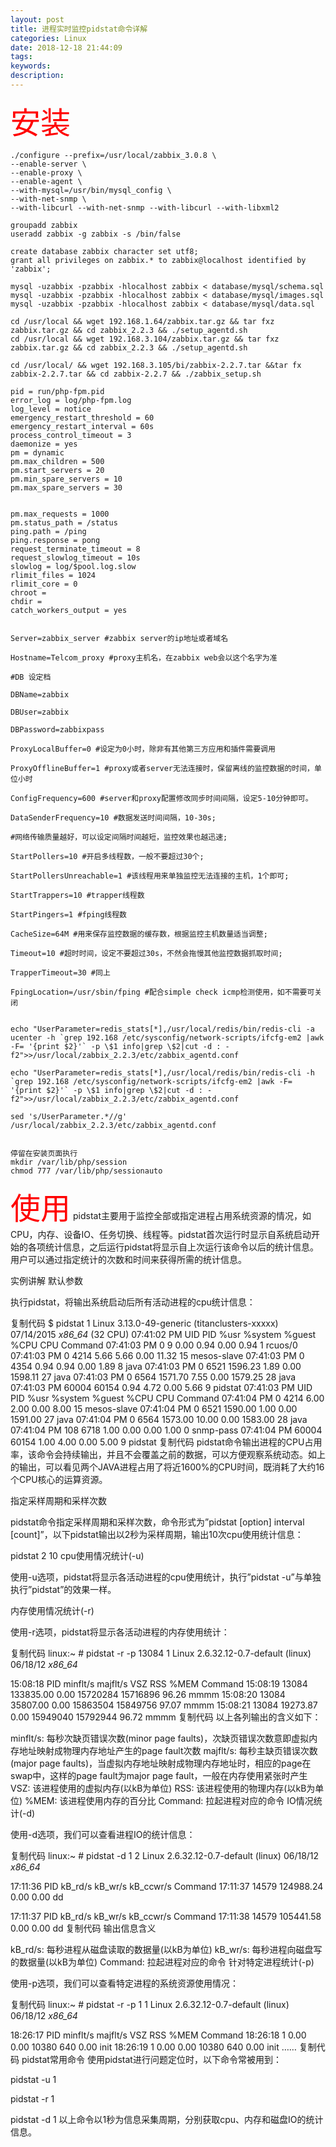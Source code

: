 ```yaml
---
layout: post
title: 进程实时监控pidstat命令详解
categories: Linux
date: 2018-12-18 21:44:09
tags:
keywords:
description:
---
```

<font color="red" size='10'>安装</font>
```autoyum -y install curl curl-devel net-snmp net-snmp-devel perl-DBI php-gd php-xml php-bcmath libxml2-devel
./configure --prefix=/usr/local/zabbix_3.0.8 \
--enable-server \
--enable-proxy \
--enable-agent \
--with-mysql=/usr/bin/mysql_config \
--with-net-snmp \
--with-libcurl --with-net-snmp --with-libcurl --with-libxml2

groupadd zabbix
useradd zabbix -g zabbix -s /bin/false

create database zabbix character set utf8;
grant all privileges on zabbix.* to zabbix@localhost identified by 'zabbix';

mysql -uzabbix -pzabbix -hlocalhost zabbix < database/mysql/schema.sql
mysql -uzabbix -pzabbix -hlocalhost zabbix < database/mysql/images.sql
mysql -uzabbix -pzabbix -hlocalhost zabbix < database/mysql/data.sql

cd /usr/local && wget 192.168.1.64/zabbix.tar.gz && tar fxz zabbix.tar.gz && cd zabbix_2.2.3 && ./setup_agentd.sh
cd /usr/local && wget 192.168.3.104/zabbix.tar.gz && tar fxz zabbix.tar.gz && cd zabbix_2.2.3 && ./setup_agentd.sh

cd /usr/local/ && wget 192.168.3.105/bi/zabbix-2.2.7.tar &&tar fx zabbix-2.2.7.tar && cd zabbix-2.2.7 && ./zabbix_setup.sh

pid = run/php-fpm.pid
error_log = log/php-fpm.log
log_level = notice
emergency_restart_threshold = 60
emergency_restart_interval = 60s
process_control_timeout = 3
daemonize = yes
pm = dynamic
pm.max_children = 500
pm.start_servers = 20
pm.min_spare_servers = 10
pm.max_spare_servers = 30


pm.max_requests = 1000
pm.status_path = /status
ping.path = /ping
ping.response = pong
request_terminate_timeout = 8
request_slowlog_timeout = 10s
slowlog = log/$pool.log.slow
rlimit_files = 1024
rlimit_core = 0
chroot =
chdir =
catch_workers_output = yes


Server=zabbix_server #zabbix server的ip地址或者域名

Hostname=Telcom_proxy #proxy主机名，在zabbix web会以这个名字为准

#DB 设定档

DBName=zabbix

DBUser=zabbix

DBPassword=zabbixpass

ProxyLocalBuffer=0 #设定为0小时，除非有其他第三方应用和插件需要调用

ProxyOfflineBuffer=1 #proxy或者server无法连接时，保留离线的监控数据的时间，单位小时

ConfigFrequency=600 #server和proxy配置修改同步时间间隔，设定5-10分钟即可。

DataSenderFrequency=10 #数据发送时间间隔，10-30s;

#网络传输质量越好，可以设定间隔时间越短，监控效果也越迅速;

StartPollers=10 #开启多线程数，一般不要超过30个;

StartPollersUnreachable=1 #该线程用来单独监控无法连接的主机，1个即可;

StartTrappers=10 #trapper线程数

StartPingers=1 #fping线程数

CacheSize=64M #用来保存监控数据的缓存数，根据监控主机数量适当调整;

Timeout=10 #超时时间，设定不要超过30s，不然会拖慢其他监控数据抓取时间;

TrapperTimeout=30 #同上

FpingLocation=/usr/sbin/fping #配合simple check icmp检测使用，如不需要可关闭


echo "UserParameter=redis_stats[*],/usr/local/redis/bin/redis-cli -a ucenter -h `grep 192.168 /etc/sysconfig/network-scripts/ifcfg-em2 |awk -F= '{print $2}'` -p \$1 info|grep \$2|cut -d : -f2">>/usr/local/zabbix_2.2.3/etc/zabbix_agentd.conf

echo "UserParameter=redis_stats[*],/usr/local/redis/bin/redis-cli -h `grep 192.168 /etc/sysconfig/network-scripts/ifcfg-em2 |awk -F= '{print $2}'` -p \$1 info|grep \$2|cut -d : -f2">>/usr/local/zabbix_2.2.3/etc/zabbix_agentd.conf

sed 's/UserParameter.*//g' /usr/local/zabbix_2.2.3/etc/zabbix_agentd.conf


停留在安装页面执行
mkdir /var/lib/php/session
chmod 777 /var/lib/php/sessionauto
```

<font color="red" size='10'>使用</font>
pidstat主要用于监控全部或指定进程占用系统资源的情况，如CPU，内存、设备IO、任务切换、线程等。pidstat首次运行时显示自系统启动开始的各项统计信息，之后运行pidstat将显示自上次运行该命令以后的统计信息。用户可以通过指定统计的次数和时间来获得所需的统计信息。

实例讲解
默认参数

执行pidstat，将输出系统启动后所有活动进程的cpu统计信息：

复制代码
$ pidstat 1
Linux 3.13.0-49-generic (titanclusters-xxxxx) 07/14/2015 _x86_64_ (32 CPU)
07:41:02 PM UID PID %usr %system %guest %CPU CPU Command
07:41:03 PM 0 9 0.00 0.94 0.00 0.94 1 rcuos/0
07:41:03 PM 0 4214 5.66 5.66 0.00 11.32 15 mesos-slave
07:41:03 PM 0 4354 0.94 0.94 0.00 1.89 8 java
07:41:03 PM 0 6521 1596.23 1.89 0.00 1598.11 27 java
07:41:03 PM 0 6564 1571.70 7.55 0.00 1579.25 28 java
07:41:03 PM 60004 60154 0.94 4.72 0.00 5.66 9 pidstat
07:41:03 PM UID PID %usr %system %guest %CPU CPU Command
07:41:04 PM 0 4214 6.00 2.00 0.00 8.00 15 mesos-slave
07:41:04 PM 0 6521 1590.00 1.00 0.00 1591.00 27 java
07:41:04 PM 0 6564 1573.00 10.00 0.00 1583.00 28 java
07:41:04 PM 108 6718 1.00 0.00 0.00 1.00 0 snmp-pass
07:41:04 PM 60004 60154 1.00 4.00 0.00 5.00 9 pidstat
复制代码
pidstat命令输出进程的CPU占用率，该命令会持续输出，并且不会覆盖之前的数据，可以方便观察系统动态。如上的输出，可以看见两个JAVA进程占用了将近1600%的CPU时间，既消耗了大约16个CPU核心的运算资源。

指定采样周期和采样次数

pidstat命令指定采样周期和采样次数，命令形式为”pidstat [option] interval [count]”，以下pidstat输出以2秒为采样周期，输出10次cpu使用统计信息：

pidstat 2 10
cpu使用情况统计(-u)

使用-u选项，pidstat将显示各活动进程的cpu使用统计，执行”pidstat -u”与单独执行”pidstat”的效果一样。

 

内存使用情况统计(-r)

使用-r选项，pidstat将显示各活动进程的内存使用统计：

复制代码
linux:~ # pidstat -r -p 13084 1
Linux 2.6.32.12-0.7-default (linux)             06/18/12        _x86_64_

15:08:18          PID  minflt/s  majflt/s     VSZ    RSS   %MEM  Command
15:08:19        13084 133835.00      0.00 15720284 15716896  96.26  mmmm
15:08:20        13084  35807.00      0.00 15863504 15849756  97.07  mmmm
15:08:21        13084  19273.87      0.00 15949040 15792944  96.72  mmmm
复制代码
以上各列输出的含义如下：

minflt/s: 每秒次缺页错误次数(minor page faults)，次缺页错误次数意即虚拟内存地址映射成物理内存地址产生的page fault次数
majflt/s: 每秒主缺页错误次数(major page faults)，当虚拟内存地址映射成物理内存地址时，相应的page在swap中，这样的page fault为major page fault，一般在内存使用紧张时产生
VSZ:      该进程使用的虚拟内存(以kB为单位)
RSS:      该进程使用的物理内存(以kB为单位)
%MEM:     该进程使用内存的百分比
Command:  拉起进程对应的命令
IO情况统计(-d)


使用-d选项，我们可以查看进程IO的统计信息：

复制代码
linux:~ # pidstat -d 1 2
Linux 2.6.32.12-0.7-default (linux)             06/18/12        _x86_64_

17:11:36          PID   kB_rd/s   kB_wr/s kB_ccwr/s  Command
17:11:37        14579 124988.24      0.00      0.00  dd

17:11:37          PID   kB_rd/s   kB_wr/s kB_ccwr/s  Command
17:11:38        14579 105441.58      0.00      0.00  dd
复制代码
输出信息含义

kB_rd/s: 每秒进程从磁盘读取的数据量(以kB为单位)
kB_wr/s: 每秒进程向磁盘写的数据量(以kB为单位)
Command: 拉起进程对应的命令
针对特定进程统计(-p)

使用-p选项，我们可以查看特定进程的系统资源使用情况：

复制代码
linux:~ # pidstat -r -p 1 1
Linux 2.6.32.12-0.7-default (linux)             06/18/12        _x86_64_

18:26:17          PID  minflt/s  majflt/s     VSZ    RSS   %MEM  Command
18:26:18            1      0.00      0.00   10380    640   0.00  init
18:26:19            1      0.00      0.00   10380    640   0.00  init
……
复制代码
pidstat常用命令
使用pidstat进行问题定位时，以下命令常被用到：

pidstat -u 1

pidstat -r 1

pidstat -d 1
以上命令以1秒为信息采集周期，分别获取cpu、内存和磁盘IO的统计信息。